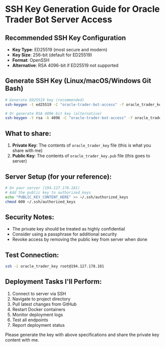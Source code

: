 # SSH Key Generation Guide for Oracle Trader Bot Server Access

## Recommended SSH Key Configuration
- **Key Type**: ED25519 (most secure and modern)
- **Key Size**: 256-bit (default for ED25519)
- **Format**: OpenSSH
- **Alternative**: RSA 4096-bit if ED25519 not supported

## Generate SSH Key (Linux/macOS/Windows Git Bash)
```bash
# Generate ED25519 key (recommended)
ssh-keygen -t ed25519 -C "oracle-trader-bot-access" -f oracle_trader_key

# Or generate RSA 4096-bit key (alternative)
ssh-keygen -t rsa -b 4096 -C "oracle-trader-bot-access" -f oracle_trader_key
```

## What to share:
1. **Private Key**: The contents of `oracle_trader_key` file (this is what you share with me)
2. **Public Key**: The contents of `oracle_trader_key.pub` file (this goes to server)

## Server Setup (for your reference):
```bash
# On your server (194.127.178.181)
# Add the public key to authorized_keys
echo "PUBLIC_KEY_CONTENT_HERE" >> ~/.ssh/authorized_keys
chmod 600 ~/.ssh/authorized_keys
```

## Security Notes:
- The private key should be treated as highly confidential
- Consider using a passphrase for additional security
- Revoke access by removing the public key from server when done

## Test Connection:
```bash
ssh -i oracle_trader_key root@194.127.178.181
```

## Deployment Tasks I'll Perform:
1. Connect to server via SSH
2. Navigate to project directory
3. Pull latest changes from GitHub
4. Restart Docker containers
5. Monitor deployment logs
6. Test all endpoints
7. Report deployment status

Please generate the key with above specifications and share the private key content with me.

